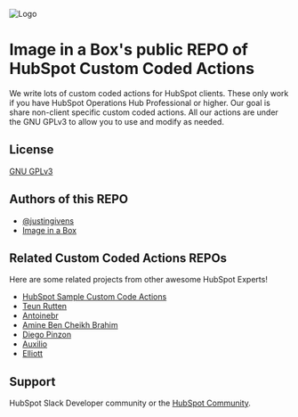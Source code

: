 
![Logo](https://2479556.fs1.hubspotusercontent-na1.net/hubfs/2479556/_lapidari/Lapidari%20Icons/IIAB-2022-logo-all-white.png)


# Image in a Box's public REPO of HubSpot Custom Coded Actions

We write lots of custom coded actions for HubSpot clients. These only work if you have HubSpot Operations Hub Professional or higher. Our goal is share non-client specific custom coded actions. All our actions are under the GNU GPLv3 to allow you to use and modify as needed.
## License

[GNU GPLv3](https://choosealicense.com/licenses/gpl-3.0/)


## Authors of this REPO

- [@justingivens](https://github.com/justingivens)
- [Image in a Box](https://www.imageinabox.com/)


## Related Custom Coded Actions REPOs

Here are some related projects from other awesome HubSpot Experts!

* [HubSpot Sample Custom Code Actions](https://github.com/HubSpot/sample-workflow-custom-code)
* [Teun Rutten](https://github.com/teunrutten/coded-actions)
* [Antoinebr](https://github.com/Antoinebr/HubSpot-Operations-Hub-Custom-Coded-Action)
* [Amine Ben Cheikh Brahim](https://github.com/AmineBENCHEIKHBRAHIM/CustomCodedActions-HubSpot)
* [Diego Pinzon](https://github.com/champetoso/hs_custom_code_examples)
* [Auxilio](https://github.com/Auxilio-io/hubspot-custom-code-action)
* [Elliott](https://github.com/elliott30/hubspot-custom-code-action-workspace)

## Support

HubSpot Slack Developer community or the [HubSpot Community](https://community.hubspot.com/).
